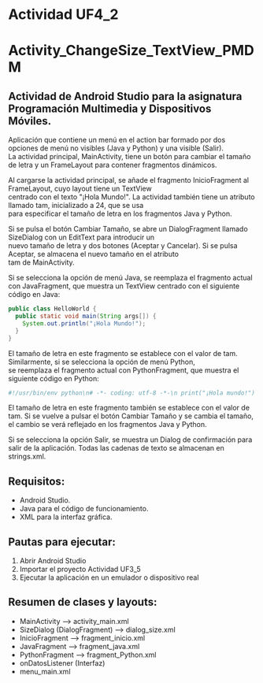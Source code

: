 # Actividad UF4_2
# Activity_ChangeSize_TextView_PMDM
## Actividad de Android Studio para la asignatura Programación Multimedia y Dispositivos Móviles.


Aplicación que contiene un menú en el action bar formado por dos opciones de menú no visibles (Java y Python) y una visible (Salir).  
La actividad principal, MainActivity, tiene un botón para cambiar el tamaño de letra y un FrameLayout para contener fragmentos dinámicos.  

Al cargarse la actividad principal, se añade el fragmento InicioFragment al FrameLayout, cuyo layout tiene un TextView  
centrado con el texto "¡Hola Mundo!". La actividad también tiene un atributo llamado tam, inicializado a 24, que se usa  
para especificar el tamaño de letra en los fragmentos Java y Python.  

Si se pulsa el botón Cambiar Tamaño, se abre un DialogFragment llamado SizeDialog con un EditText para introducir un  
nuevo tamaño de letra y dos botones (Aceptar y Cancelar). Si se pulsa Aceptar, se almacena el nuevo tamaño en el atributo  
tam de MainActivity.  

Si se selecciona la opción de menú Java, se reemplaza el fragmento actual con JavaFragment, que muestra un TextView 
centrado con el siguiente código en Java:  

```java
public class HelloWorld {
  public static void main(String args[]) {
    System.out.println("¡Hola Mundo!");
  }
}
```

El tamaño de letra en este fragmento se establece con el valor de tam. Similarmente, si se selecciona la opción de menú Python,  
se reemplaza el fragmento actual con PythonFragment, que muestra el siguiente código en Python:  

```python
#!/usr/bin/env python\n# -*- coding: utf-8 -*-\n print("¡Hola mundo!")
```

El tamaño de letra en este fragmento también se establece con el valor de tam. Si se vuelve a pulsar el botón Cambiar Tamaño y se cambia el tamaño, el cambio se verá reflejado en los fragmentos Java y Python.

Si se selecciona la opción Salir, se muestra un Dialog de confirmación para salir de la aplicación. Todas las cadenas de texto se almacenan en strings.xml.

## Requisitos:
- Android Studio.
- Java para el código de funcionamiento.
- XML para la interfaz gráfica.

## Pautas para ejecutar:
1. Abrir Android Studio
2. Importar el proyecto Actividad UF3_5
3. Ejecutar la aplicación en un emulador o dispositivo real

## Resumen de clases y layouts:
- MainActivity –> activity_main.xml
- SizeDialog (DialogFragment) –> dialog_size.xml
- InicioFragment –> fragment_inicio.xml
- JavaFragment –> fragment_java.xml
- PythonFragment –> fragment_Python.xml
- onDatosListener (Interfaz)
- menu_main.xml
